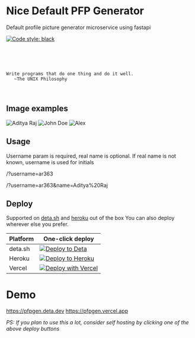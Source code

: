 # Nice Default PFP Generator

Default profile picture generator microservice using fastapi

<a href="https://github.com/psf/black"><img alt="Code style: black" src="https://img.shields.io/badge/code%20style-black-000000.svg?style=for-the-badge"></a>

<br/><br/><br/>
```
Write programs that do one thing and do it well.
   ~The UNIX Philosophy
```
<br/>

## Image examples

![Aditya Raj](https://pfpgen.deta.dev/?username=ar363&name=Aditya%20Raj)
![John Doe](https://pfpgen.deta.dev/?username=johndoe789&name=John%20Doe)
![Alex](https://pfpgen.deta.dev/?username=alex777&name=alex)

## Usage

Username param is required, real name is optional. If real name is not known, username is used for initials

/?username=ar363

/?username=ar363&name=Aditya%20Raj

## Deploy

Supported on [deta.sh](https://deta.sh) and [heroku](https://heroku.com) out of the box
You can also deploy wherever else you prefer.

|   Platform    | One-click deploy          |
| ------------- | ------------------------- |
|   deta.sh     | [![Deploy to Deta](https://button.deta.dev/1/svg)](https://go.deta.dev/deploy?repo=https://github.com/ar363/pfpgen) |
|   Heroku      | [![Deploy to Heroku](https://www.herokucdn.com/deploy/button.svg)](https://heroku.com/deploy) |
|   Vercel      | [![Deploy with Vercel](https://vercel.com/button)](https://vercel.com/new/clone?repository-url=https%3A%2F%2Fgithub.com%2Far363%2Fpfpgen) |

# Demo

https://pfpgen.deta.dev
https://pfpgen.vercel.app

_PS: If you plan to use this a lot, consider self hosting by clicking one of the above deploy buttons_

